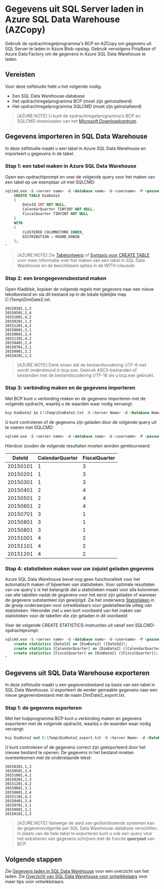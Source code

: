 <properties
   pageTitle="Gegevens uit SQL Server laden in Azure SQL Data Warehouse (PolyBase) | Microsoft Azure"
   description="BCP wordt gebruikt om gegevens uit SQL Server te exporteren naar platte bestanden, AZCopy om gegevens te importeren in Azure Blob-opslag, en PolyBase om de gegevens in te voegen in Azure SQL Data Warehouse."
   services="sql-data-warehouse"
   documentationCenter="NA"
   authors="lodipalm"
   manager="barbkess"
   editor=""/>

<tags
   ms.service="sql-data-warehouse"
   ms.devlang="NA"
   ms.topic="get-started-article"
   ms.tgt_pltfrm="NA"
   ms.workload="data-services"
   ms.date="05/08/2016"
   ms.author="lodipalm;barbkess;sonyama"/>


# Gegevens uit SQL Server laden in Azure SQL Data Warehouse (AZCopy)

Gebruik de opdrachtregelprogramma's BCP en AZCopy om gegevens uit SQL Server te laden in Azure Blob-opslag. Gebruik vervolgens PolyBase of Azure Data Factory om de gegevens in Azure SQL Data Warehouse te laden. 


## Vereisten

Voor deze zelfstudie hebt u het volgende nodig:

- Een SQL Data Warehouse-database
- Het opdrachtregelprogramma BCP (moet zijn geïnstalleerd)
- Het opdrachtregelprogramma SQLCMD (moet zijn geïnstalleerd)

>[AZURE.NOTE] U kunt de opdrachtregelprogramma's BCP en SQLCMD downloaden van het [Microsoft Downloadcentrum][].

## Gegevens importeren in SQL Data Warehouse

In deze zelfstudie maakt u een tabel in Azure SQL Data Warehouse en importeert u gegevens in de tabel.

### Stap 1: een tabel maken in Azure SQL Data Warehouse

Open een opdrachtprompt en voer de volgende query voor het maken van een tabel op uw exemplaar uit met SQLCMD:

```sql
sqlcmd.exe -S <server name> -d <database name> -U <username> -P <password> -I -Q "
    CREATE TABLE DimDate2
    (
        DateId INT NOT NULL,
        CalendarQuarter TINYINT NOT NULL,
        FiscalQuarter TINYINT NOT NULL
    )
    WITH
    (
        CLUSTERED COLUMNSTORE INDEX,
        DISTRIBUTION = ROUND_ROBIN
    );
"
```

>[AZURE.NOTE] Zie [Tabelontwerp][] of [Syntaxis voor CREATE TABLE][] voor meer informatie over het maken van een tabel in SQL Data Warehouse en de beschikbare opties in de WITH-clausule.

### Stap 2: een brongegevensbestand maken

Open Kladblok, kopieer de volgende regels met gegevens naar een nieuw tekstbestand en sla dit bestand op in de lokale tijdelijke map C:\Temp\DimDate2.txt.

```
20150301,1,3
20150501,2,4
20151001,4,2
20150201,1,3
20151201,4,2
20150801,3,1
20150601,2,4
20151101,4,2
20150401,2,4
20150701,3,1
20150901,3,1
20150101,1,3
```

> [AZURE.NOTE] Denk eraan dat de bestandscodering UTF-8 niet wordt ondersteund in bcp.exe. Gebruik ASCII-bestanden of bestanden met de bestandscodering UTF-16 als u bcp.exe gebruikt.

### Stap 3: verbinding maken en de gegevens importeren
Met BCP kunt u verbinding maken en de gegevens importeren met de volgende opdracht, waarbij u de waarden waar nodig vervangt:

```sql
bcp DimDate2 in C:\Temp\DimDate2.txt -S <Server Name> -d <Database Name> -U <Username> -P <password> -q -c -t  ','
```

U kunt controleren of de gegevens zijn geladen door de volgende query uit te voeren met SQLCMD:

```sql
sqlcmd.exe -S <server name> -d <database name> -U <username> -P <password> -I -Q "SELECT * FROM DimDate2 ORDER BY 1;"
```

Hierdoor zouden de volgende resultaten moeten worden geretourneerd:

DateId |CalendarQuarter |FiscalQuarter
----------- |--------------- |-------------
20150101 |1 |3
20150201 |1 |3
20150301 |1 |3
20150401 |2 |4
20150501 |2 |4
20150601 |2 |4
20150701 |3 |1
20150801 |3 |1
20150801 |3 |1
20151001 |4 |2
20151101 |4 |2
20151201 |4 |2

### Stap 4: statistieken maken voor uw zojuist geladen gegevens

Azure SQL Data Warehouse bevat nog geen functionaliteit voor het automatisch maken of bijwerken van statistieken. Voor optimale resultaten van uw query's is het belangrijk dat u statistieken maakt voor alle kolommen van alle tabellen nadat de gegevens voor het eerst zijn geladen of wanneer de gegevens substantieel zijn gewijzigd. Zie het onderwerp [Statistieken][] in de groep onderwerpen voor ontwikkelaars voor gedetailleerde uitleg van statistieken. Hieronder ziet u een kort voorbeeld van het maken van statistieken voor de tabellen die zijn geladen in dit voorbeeld

Voer de volgende CREATE STATISTICS-instructies uit vanaf een SQLCMD-opdrachtprompt:

```sql
sqlcmd.exe -S <server name> -d <database name> -U <username> -P <password> -I -Q "
    create statistics [DateId] on [DimDate2] ([DateId]);
    create statistics [CalendarQuarter] on [DimDate2] ([CalendarQuarter]);
    create statistics [FiscalQuarter] on [DimDate2] ([FiscalQuarter]);
"
```

## Gegevens uit SQL Data Warehouse exporteren
In deze zelfstudie maakt u een gegevensbestand op basis van een tabel in SQL Data Warehouse. U exporteert de eerder gemaakte gegevens naar een nieuw gegevensbestand met de naam DimDate2_export.txt.

### Stap 1: de gegevens exporteren

Met het hulpprogramma BCP kunt u verbinding maken en gegevens exporteren met de volgende opdracht, waarbij u de waarden waar nodig vervangt:

```sql
bcp DimDate2 out C:\Temp\DimDate2_export.txt -S <Server Name> -d <Database Name> -U <Username> -P <password> -q -c -t ','
```
U kunt controleren of de gegevens correct zijn geëxporteerd door het nieuwe bestand te openen. De gegevens in het bestand moeten overeenkomen met de onderstaande tekst:

```
20150301,1,3
20150501,2,4
20151001,4,2
20150201,1,3
20151201,4,2
20150801,3,1
20150601,2,4
20151101,4,2
20150401,2,4
20150701,3,1
20150901,3,1
20150101,1,3
```

>[AZURE.NOTE] Vanwege de aard van gedistribueerde systemen kan de gegevensvolgorde per SQL Data Warehouse-database verschillen. In plaats van de hele tabel te exporteren kunt u ook een query voor het extraheren van gegevens schrijven met de functie **queryout** van BCP.

## Volgende stappen
Zie [Gegevens laden in SQL Data Warehouse][] voor een overzicht van het laden.
Zie [Overzicht van SQL Data Warehouse voor ontwikkelaars][] voor meer tips voor ontwikkelaars.

<!--Image references-->

<!--Article references-->

[Gegevens laden in SQL Data Warehouse]: sql-data-warehouse-overview-load.md
[Overzicht van SQL Data Warehouse voor ontwikkelaars]: sql-data-warehouse-overview-develop.md
[Tabelontwerp]: sql-data-warehouse-develop-table-design.md
[Statistieken]: sql-data-warehouse-develop-statistics.md

<!--MSDN references-->
[BCP]: https://msdn.microsoft.com/library/ms162802.aspx
[Syntaxis voor CREATE TABLE]: https://msdn.microsoft.com/library/mt203953.aspx

<!--Other Web references-->
[Microsoft Downloadcentrum]: https://www.microsoft.com/download/details.aspx?id=36433



<!--HONumber=Jun16_HO2-->


